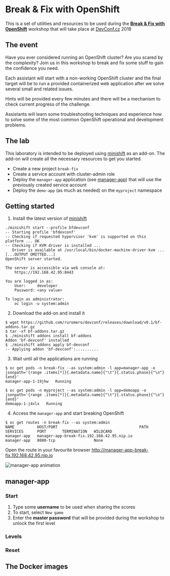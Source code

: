# Break & Fix with OpenShift

This is a set of utilities and resources to be used during the [**Break & Fix with OpenShift**](https://devconfcz2018.sched.com/event/DJX6/breakfix-with-openshift) workshop that will take place at [DevConf.cz](https://devconf.cz/) 2018

## The event
Have you ever considered running an OpenShift cluster? Are you scared by the complexity? Join us in this workshop to break and fix some stuff to gain the confidence you need.

Each assistant will start with a non-working OpenShift cluster and the final target will be to run a provided containerized web application after we solve several small and related issues.

Hints will be provided every few minutes and there will be a mechanism to check current progress of the challenge.

Assistants will learn some troubleshooting techniques and experience how to solve some of the most common OpenShift operational and development problems.

## The lab
This laboratory is intended to be deployed using [minishift](https://github.com/minishift/minishift) as an add-on. The add-on will create all the necessary resources to get you started.

* Create a new project `break-fix`
* Create a service account with cluster-admin role
* Deploy the `manager-app` application (see [manager-app](#manager-app)) that will use the previously created service account
* Deploy the `demo-app` (as much as needed) on the `myproject` namespace

## Getting started
1. Install the latest version of  [minishift](https://github.com/minishift/minishift)

  ```
  ./minishift start --profile bfdevconf
  -- Starting profile 'bfdevconf'
  -- Checking if requested hypervisor 'kvm' is supported on this platform ... OK
  -- Checking if KVM driver is installed ...
     Driver is available at /usr/local/bin/docker-machine-driver-kvm ...
  [...OUTPUT OMITTED...]
  OpenShift server started.

  The server is accessible via web console at:
      https://192.168.42.95:8443

  You are logged in as:
      User:     developer
      Password: <any value>

  To login as administrator:
      oc login -u system:admin
  ```

2. Download the add-on and install it

  ```
  $ wget https://github.com/ruromero/devconf/releases/download/v0.1/bf-addons.tar.gz
  $ tar -xf bf-addons.tar.gz
  $ ./minishift addons install bf-addons
  Addon 'bf-devconf' installed
  $ ./minishift addons apply bf-devconf
  -- Applying addon 'bf-devconf':..........
  ```

3. Wait until all the applications are running

  ```
  $ oc get pods -n break-fix --as system:admin -l app=manager-app -o jsonpath='{range .items[*]}{.metadata.name}{"\t"}{.status.phase}{"\n"}{end}'
  manager-app-1-19jhw	Running

  $ oc get pods -n myproject --as system:admin -l app=demoapp -o jsonpath='{range .items[*]}{.metadata.name}{"\t"}{.status.phase}{"\n"}{end}'
  demoapp-1-j4xlx	Running
  ```

4. Access the `manager-app` and start breaking OpenShift

  ```
  $ oc get routes -n break-fix --as system:admin
  NAME          HOST/PORT                                    PATH      SERVICES      PORT       TERMINATION   WILDCARD
  manager-app   manager-app-break-fix.192.168.42.95.nip.io             manager-app   8080-tcp                 None
  ```

  Open the route in your favourite browser http://manager-app-break-fix.192.168.42.95.nip.io

  ![manager-app animation](https://github.com/ruromero/devconf/raw/master/extras/Break%26Fix_demo.gif)


## manager-app

### Start
1. Type some **username** to be used when sharing the scores
2. To start, select `New game`
3. Enter the **master password** that will be provided during the workshop to unlock the first level

### Levels

### Reset

## The Docker images
